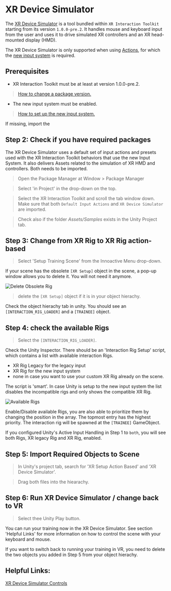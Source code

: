 # XR Device Simulator

The [XR Device Simulator](https://docs.unity3d.com/Packages/com.unity.xr.interaction.toolkit@0.10/manual/samples.html#xr-device-simulator) is a tool bundled within `XR Interaction Toolkit` starting from its version `1.0.0-pre.2`. It handles mouse and keyboard input from the user and uses it to drive simulated XR controllers and an XR head-mounted display (HMD).

The XR Device Simulator is only supported when using [Actions](https://docs.unity3d.com/Packages/com.unity.inputsystem@1.0/manual/Actions.html), for which the [new input system](https://blogs.unity3d.com/2019/10/14/introducing-the-new-input-system/) is required.

## Prerequisites

- XR Interaction Toolkit must be at least at version 1.0.0-pre.2.

> [How to change a package version.](https://docs.unity3d.com/Manual/upm-ui-update.html)

- The new input system must be enabled.

> [How to set up the new input system.](../setup-guides/03-project-setup.md#input-system)

If missing, import the 

## Step 2: Check if you have required packages

The XR Device Simulator uses a default set of input actions and presets used with the XR Interaction Toolkit behaviors that use the new Input System. It also delivers Assets related to the simulation of XR HMD and controllers. Both needs to be imported.

> Open the Package Manager at Window > Package Manager 

> Select 'in Project' in the drop-down on the top. 

> Select the XR Interaction Toolkit and scroll the tab window down. Make sure that both `Default Input Actions` and `XR Device Simulator` are imported. 

> Check also if the folder _Assets/Samples_ exists in the Unity Project tab.

## Step 3: Change from XR Rig to XR Rig action-based

> Select 'Setup Training Scene' from the Innoactive Menu drop-down.

If your scene has the obsolete `[XR Setup]` object in the scene, a pop-up window allows you to delete it. You will not need it anymore.

![Delete Obsolete Rig](../images/xr/dialogXRRigDeletion.png "A pop-up allows you to delete the obsolete `[XR Setup]` object from the scene")

> delete the `[XR Setup]` object if it is in your object hierachy.

Check the object hierachy tab in unity. You should see an `[INTERACTION_RIG_LOADER]` and a `[TRAINEE]` object.

## Step 4: check the available Rigs
>Select the `[INTERACTION_RIG_LOADER]`.

Check the Unity Inspector. There should be an 'Interaction Rig Setup' script, which contains a list with available interaction Rigs. 
- XR Rig Legacy for the legacy input
- XR Rig for the new input system
- none in case you want to use your custom XR Rig already on the scene.

The script is 'smart'. In case Unity is setup to the new input system the list disables the incompatible rigs and only shows the compatible XR Rig.

![Available Rigs](../images/xr/availableRigs.jpg "The Interaction Rig Setup script shows which Rigs are currently configured and available.")

Enable/Disable available Rigs, you are also able to prioritize them by changing the position in the array. The topmost entry has the highest priority. The interaction rig will be spawned at the `[TRAINEE]` GameObject.

If you configured Unity's Active Input Handling in Step 1 to `both`, you will see both Rigs, XR legacy Rig and XR Rig, enabled.

## Step 5: Import Required Objects to Scene


> In Unity's project tab, search for 'XR Setup Action Based' and 'XR Device Simulator'. 

> Drag both files into the hiearachy.

## Step 6: Run XR Device Simulator / change back to VR

> Select thee Unity Play button.

You can run your training now in the XR Device Simulator. See section 'Helpful Links' for more information on how to control the scene with your keyboard and mouse.

If you want to switch back to running your training in VR, you need to delete the two objects you added in Step 5 from your object hierachy.

## Helpful Links:
[XR Device Simulator Controls](https://docs.unity3d.com/Packages/com.unity.xr.interaction.toolkit@0.10/manual/samples.html#input-actions-asset-1)


